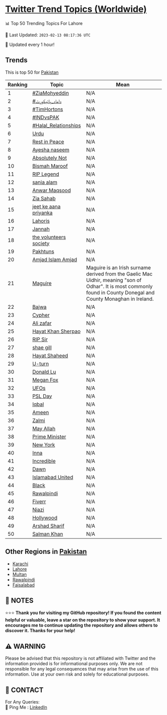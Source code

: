 [Twitter Trend Topics (Worldwide)](https://github.com/ErcinDedeoglu/Twitter-Trend-Topics)
==========


📊 Top 50 Trending Topics For Lahore

📆 Last Updated: `2023-02-13 08:17:36 UTC`

🔧 Updated every 1 hour!


## Trends

This is top 50 for [Pakistan](</Pakistan>)

| Ranking | Topic | Mean |
| ------- | ------------ | ------------ |
| 1 | [#ZiaMohyeddin](http://twitter.com/search?q=%23ZiaMohyeddin) | N/A |
| 2 | [#داماد_ہائیکورٹ](http://twitter.com/search?q=%23%d8%af%d8%a7%d9%85%d8%a7%d8%af_%db%81%d8%a7%d8%a6%db%8c%da%a9%d9%88%d8%b1%d9%b9) | N/A |
| 3 | [#TimHortons](http://twitter.com/search?q=%23TimHortons) | N/A |
| 4 | [#INDvsPAK](http://twitter.com/search?q=%23INDvsPAK) | N/A |
| 5 | [#Halal_Relationships](http://twitter.com/search?q=%23Halal_Relationships) | N/A |
| 6 | [Urdu](http://twitter.com/search?q=Urdu) | N/A |
| 7 | [Rest in Peace](http://twitter.com/search?q=Rest+in+Peace) | N/A |
| 8 | [Ayesha naseem](http://twitter.com/search?q=Ayesha+naseem) | N/A |
| 9 | [Absolutely Not](http://twitter.com/search?q=Absolutely+Not) | N/A |
| 10 | [Bismah Maroof](http://twitter.com/search?q=Bismah+Maroof) | N/A |
| 11 | [RIP Legend](http://twitter.com/search?q=RIP+Legend) | N/A |
| 12 | [sania alam](http://twitter.com/search?q=sania+alam) | N/A |
| 13 | [Anwar Maqsood](http://twitter.com/search?q=Anwar+Maqsood) | N/A |
| 14 | [Zia Sahab](http://twitter.com/search?q=Zia+Sahab) | N/A |
| 15 | [jeet ke aana priyanka](http://twitter.com/search?q=jeet+ke+aana+priyanka) | N/A |
| 16 | [Lahoris](http://twitter.com/search?q=Lahoris) | N/A |
| 17 | [Jannah](http://twitter.com/search?q=Jannah) | N/A |
| 18 | [the volunteers society](http://twitter.com/search?q=the+volunteers+society) | N/A |
| 19 | [Pakhtuns](http://twitter.com/search?q=Pakhtuns) | N/A |
| 20 | [Amjad Islam Amjad](http://twitter.com/search?q=Amjad+Islam+Amjad) | N/A |
| 21 | [Maguire](http://twitter.com/search?q=Maguire) | Maguire is an Irish surname derived from the Gaelic Mac Uidhir, meaning "son of Odhar". It is most commonly found in County Donegal and County Monaghan in Ireland. |
| 22 | [Bajwa](http://twitter.com/search?q=Bajwa) | N/A |
| 23 | [Cypher](http://twitter.com/search?q=Cypher) | N/A |
| 24 | [Ali zafar](http://twitter.com/search?q=Ali+zafar) | N/A |
| 25 | [Hayat Khan Sherpao](http://twitter.com/search?q=Hayat+Khan+Sherpao) | N/A |
| 26 | [RIP Sir](http://twitter.com/search?q=RIP+Sir) | N/A |
| 27 | [shae gill](http://twitter.com/search?q=shae+gill) | N/A |
| 28 | [Hayat Shaheed](http://twitter.com/search?q=Hayat+Shaheed) | N/A |
| 29 | [U-turn](http://twitter.com/search?q=U-turn) | N/A |
| 30 | [Donald Lu](http://twitter.com/search?q=Donald+Lu) | N/A |
| 31 | [Megan Fox](http://twitter.com/search?q=Megan+Fox) | N/A |
| 32 | [UFOs](http://twitter.com/search?q=UFOs) | N/A |
| 33 | [PSL Day](http://twitter.com/search?q=PSL+Day) | N/A |
| 34 | [Iqbal](http://twitter.com/search?q=Iqbal) | N/A |
| 35 | [Ameen](http://twitter.com/search?q=Ameen) | N/A |
| 36 | [Zalmi](http://twitter.com/search?q=Zalmi) | N/A |
| 37 | [May Allah](http://twitter.com/search?q=May+Allah) | N/A |
| 38 | [Prime Minister](http://twitter.com/search?q=Prime+Minister) | N/A |
| 39 | [New York](http://twitter.com/search?q=New+York) | N/A |
| 40 | [Inna](http://twitter.com/search?q=Inna) | N/A |
| 41 | [Incredible](http://twitter.com/search?q=Incredible) | N/A |
| 42 | [Dawn](http://twitter.com/search?q=Dawn) | N/A |
| 43 | [Islamabad United](http://twitter.com/search?q=Islamabad+United) | N/A |
| 44 | [Black](http://twitter.com/search?q=Black) | N/A |
| 45 | [Rawalpindi](http://twitter.com/search?q=Rawalpindi) | N/A |
| 46 | [Fiverr](http://twitter.com/search?q=Fiverr) | N/A |
| 47 | [Niazi](http://twitter.com/search?q=Niazi) | N/A |
| 48 | [Hollywood](http://twitter.com/search?q=Hollywood) | N/A |
| 49 | [Arshad Sharif](http://twitter.com/search?q=Arshad+Sharif) | N/A |
| 50 | [Salman Khan](http://twitter.com/search?q=Salman+Khan) | N/A |



## Other Regions in [Pakistan](</Pakistan>)

* [Karachi](</Pakistan/Karachi.md>)
* [Lahore](</Pakistan/Lahore.md>)
* [Multan](</Pakistan/Multan.md>)
* [Rawalpindi](</Pakistan/Rawalpindi.md>)
* [Faisalabad](</Pakistan/Faisalabad.md>)



## 📝 NOTES

⭐⭐⭐ **Thank you for visiting my GitHub repository! If you found the content helpful or valuable, leave a star on the repository to show your support. It encourages me to continue updating the repository and allows others to discover it. Thanks for your help!**


## ⚠️ WARNING

Please be advised that this repository is not affiliated with Twitter and the information provided is for informational purposes only. We are not responsible for any legal consequences that may arise from the use of this information. Use at your own risk and solely for educational purposes.


## 📨 CONTACT

 For Any Queries:  
            🏓 Ping Me : [LinkedIn](https://www.linkedin.com/in/ercindedeoglu/)
